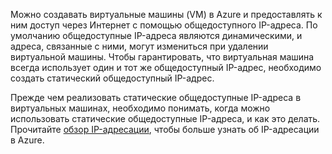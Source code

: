 Можно создавать виртуальные машины (VM) в Azure и предоставлять к ним доступ через Интернет с помощью общедоступного IP-адреса. По умолчанию общедоступные IP-адреса являются динамическими, и адреса, связанные с ними, могут измениться при удалении виртуальной машины. Чтобы гарантировать, что виртуальная машина всегда использует один и тот же общедоступный IP-адрес, необходимо создать статический общедоступный IP-адрес.

Прежде чем реализовать статические общедоступные IP-адреса в виртуальных машинах, необходимо понимать, когда можно использовать статические общедоступные IP-адреса, и как это делать. Прочитайте [обзор IP-адресации](../articles/virtual-network/virtual-network-ip-addresses-overview-arm.md), чтобы больше узнать об IP-адресации в Azure.

<!---HONumber=AcomDC_0323_2016-->